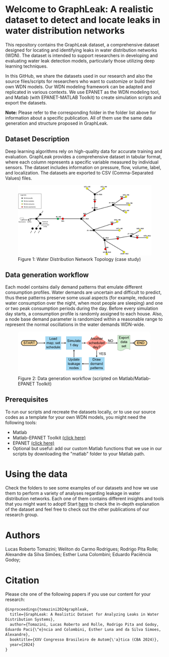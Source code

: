 # Welcome to GraphLeak: A realistic dataset to detect and locate leaks in water distribution networks

This repository contains the GraphLeak dataset, a comprehensive dataset designed for locating and identifying leaks in water distribution networks (WDN). The dataset is intended to support researchers in developing and evaluating water leak detection models, particularly those utilizing deep learning techniques.

In this GitHub, we share the datasets used in our research and also the source files/scripts for researchers who want to customize or build their own WDN models. Our WDN modeling framework can be adapted and replicated in various contexts. We use EPANET as the WDN modeling tool, and Matlab (with EPANET-MATLAB Toolkit) to create simulation scripts and export the datasets.

**Note:** Please refer to the corresponding folder in the folder list above for information about a specific publication. All of them use the same data generation and structure proposed in GraphLeak.

## Dataset Description
Deep learning algorithms rely on high-quality data for accurate training and evaluation. GraphLeak provides a comprehensive dataset in tabular format, where each column represents a specific variable measured by individual sensors. The dataset includes information on pressure, flow, volume, label, and localization. The datasets are exported to CSV (Comma-Separated Values) files.



<figure>
  <img src="/WDS_top.png" alt="WDN Topology" width="750">
  <figcaption>Figure 1: Water Distribution Network Topology (case study)</figcaption>
</figure>

## Data generation workflow

Each model contains daily demand patterns that emulate different consumption profiles. Water demands are uncertain and difficult to predict, thus these patterns preserve some usual aspects (for example, reduced water consumption over the night, when most people are sleeping) and one or two peak consumption periods during the day. Before every simulation day starts, a consumption profile is randomly assigned to each house. Also, a node base demand parameter is randomized within a reasonable range to represent the normal oscillations in the water demands WDN-wide.

<figure>
  <img src="/data_gen_flowchart.png" alt="Data generation flowchart" width="400" style="background-color: white; padding: 10px; border-radius: 8px;">
  <figcaption>Figure 2: Data generation workflow (scripted on Matlab/Matlab-EPANET Toolkit)</figcaption>
</figure>

## Prerequisites

To run our scripts and recreate the datasets locally, or to use our source codes as a template for your own WDN models, you might need the following tools:
- Matlab
- Matlab-EPANET Toolkit [(click here)](https://github.com/OpenWaterAnalytics/EPANET-Matlab-Toolkit)
- EPANET [(click here)](https://github.com/USEPA/EPANET2.2)
- Optional but useful: add our custom Matlab functions that we use in our scripts by downloading the "matlab" folder to your Matlab path.

# Using the data

Check the folders to see some examples of our datasets and how we use them to perform a variety of analyses regarding leakage in water distribution networks. Each one of them contains different insights and tools that you might want to adopt! Start [here](./GraphLeak%20A%20realistic%20dataset%20to%20detect%20and%20locate%20leaks%20in%20water%20distribution%20networks) to check the in-depth explanation of the dataset and feel free to check out the other publications of our research group.

# Authors
Lucas Roberto Tomazini;
Weliton do Carmo Rodrigues;
Rodrigo Pita Rolle;
Alexandre da Silva Simões;
Esther Luna Colombini;
Eduardo Paciência Godoy;


# Citation 
Please cite one of the following papers if you use our content for your research:

<pre><code>@inproceedings{tomazini2024graphleak,
  title={GraphLeak: A Realistic Dataset for Analyzing Leaks in Water Distribution Systems},
  author={Tomazini, Lucas Roberto and Rolle, Rodrigo Pita and Godoy, Eduardo Paci{\^e}ncia and Colombini, Esther Luna and da Silva Simoes, Alexandre},
  booktitle={XXV Congresso Brasileiro de Autom{\'a}tica (CBA 2024)},
  year={2024}
}
</code></pre>

